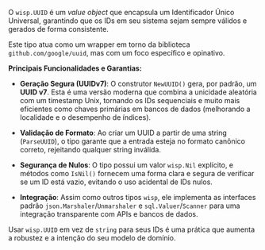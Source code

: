 O `wisp.UUID` é um *value object* que encapsula um Identificador Único Universal, garantindo que os IDs em seu sistema sejam sempre válidos e gerados de forma consistente.

Este tipo atua como um wrapper em torno da biblioteca `github.com/google/uuid`, mas com um foco específico e opinativo.

**Principais Funcionalidades e Garantias:**

* **Geração Segura (UUIDv7)**: O construtor `NewUUID()` gera, por padrão, um **UUID v7**. Esta é uma versão moderna que combina a unicidade aleatória com um timestamp Unix, tornando os IDs sequenciais e muito mais eficientes como chaves primárias em bancos de dados (melhorando a localidade e o desempenho de índices).

* **Validação de Formato**: Ao criar um UUID a partir de uma string (`ParseUUID`), o tipo garante que a entrada esteja no formato canônico correto, rejeitando qualquer string inválida.

* **Segurança de Nulos**: O tipo possui um valor `wisp.Nil` explícito, e métodos como `IsNil()` fornecem uma forma clara e segura de verificar se um ID está vazio, evitando o uso acidental de IDs nulos.

* **Integração**: Assim como outros tipos `wisp`, ele implementa as interfaces padrão `json.Marshaler`/`Unmarshaler` e `sql.Valuer`/`Scanner` para uma integração transparente com APIs e bancos de dados.

Usar `wisp.UUID` em vez de `string` para seus IDs é uma prática que aumenta a robustez e a intenção do seu modelo de domínio.
